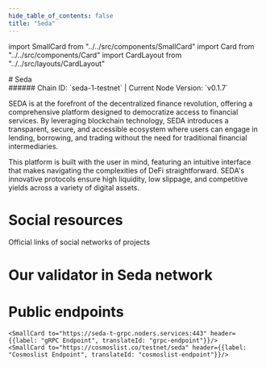 ```yaml
---
hide_table_of_contents: false
title: "Seda"
---
```


import SmallCard from "../../src/components/SmallCard"
import Card from "../../src/components/Card"
import CardLayout from "../../src/layouts/CardLayout"

<div class="h1-with-icon icon-seda">
# Seda
</div>
###### Chain ID: `seda-1-testnet` | Current Node Version: `v0.1.7`


SEDA is at the forefront of the decentralized finance revolution, offering a comprehensive platform designed to democratize access to financial services. By leveraging blockchain technology, SEDA introduces a transparent, secure, and accessible ecosystem where users can engage in lending, borrowing, and trading without the need for traditional financial intermediaries.

This platform is built with the user in mind, featuring an intuitive interface that makes navigating the complexities of DeFi straightforward. SEDA's innovative protocols ensure high liquidity, low slippage, and competitive yields across a variety of digital assets.

# Social resources
Official links of social networks of projects

<CardLayout autoFitEnabled={false}>
    <SmallCard to="https://www.seda.xyz/" header={{label: "Website", translateId: "social-telegram"}} iconPath="img/website-icon.svg"/>
    <SmallCard to="https://github.com/sedaprotocol/seda-chain" header={{label: "GitHub", translateId: "social-telegram"}} iconPath="img/github-icon.svg"/>
    <SmallCard to="https://discord.gg/Ae4V6y6qrW" header={{label: "Discord", translateId: "social-telegram"}} iconPath="img/discord-icon.svg"/>
    <SmallCard to="https://twitter.com/sedaprotocol" header={{label: "X", translateId: "social-telegram"}} iconPath="img/x-icon.svg"/>
    <SmallCard to="https://t.me/sedaprotocol" header={{label: "Telegram", translateId: "social-telegram"}} iconPath="img/telegram-icon.svg"/>
</CardLayout>

# Our validator in Seda network

<CardLayout autoFitEnabled={true}>
    <Card
        to="https://testnet.seda.explorers.guru/validator/sedavaloper1ws3x9g0e7sx7zaxvtmtjmrdz2fgttr0x57csd9"
        header={{
            label: "[NODERS]TEAM",
            translateId: "development-setup",
        }}
        body={{
            label: "Trusted blockchain validator",
        }}
        iconPath="img/kotlin-icon.svg"
    />
</CardLayout>

# Public endpoints

<CardLayout autoFitEnabled={true}>
    <SmallCard to="https://seda-t-rpc.noders.services" header={{label: "RPC Endpoint", translateId: "rpc-endpoint"}}/>
    <SmallCard to="https://seda-t-api.noders.services" header={{label: "API Endpoint", translateId: "api-endpoint"}}/>
    
    <SmallCard to="https://seda-t-grpc.noders.services:443" header={{label: "gRPC Endpoint", translateId: "grpc-endpoint"}}/>
    <SmallCard to="https://cosmoslist.co/testnet/seda" header={{label: "Cosmoslist Endpoint", translateId: "cosmoslist-endpoint"}}/>
</CardLayout>
